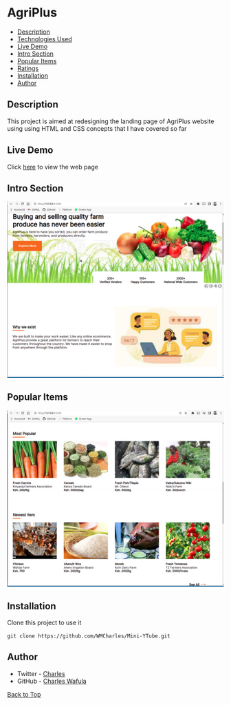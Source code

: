 # AgriPlus

+ [Description](#description)
+ [Technologies Used](#technolgies-used)
+ [Live Demo](#live-demo)
+ [Intro Section](#intro-section)
+ [Popular Items](#popular-items)
+ [Ratings](#ratings)
+ [Installation](#installation)
+ [Author](#author)

## Description

<p>This project is aimed at redesigning the landing page of AgriPlus website using using HTML and CSS concepts that I have covered so far</p>

## Live Demo

Click [here](https://wmcharles.github.io/AgriPlus/) to view the web page

## Intro Section

![image](https://github.com/WMCharles/AgriPlus/blob/main/home.png)

## Popular Items

![image](https://github.com/WMCharles/AgriPlus/blob/main/items.png)

## Installation

Clone this project to use it

```
git clone https://github.com/WMCharles/Mini-YTube.git
```

## Author

* Twitter - [Charles](https://twitter.com/WMKCharles)
* GitHub - [Charles Wafula](https://github.com/WMCharles)

[Back to Top](#agriplus)